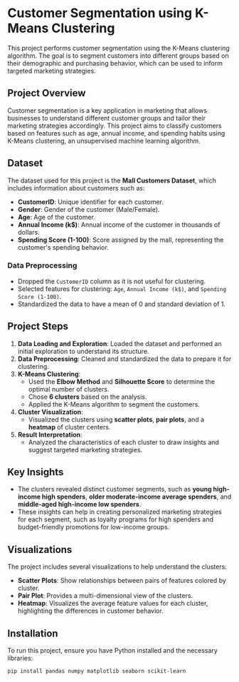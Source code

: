 # Customer Segmentation using K-Means Clustering

This project performs customer segmentation using the K-Means clustering algorithm. The goal is to segment customers into different groups based on their demographic and purchasing behavior, which can be used to inform targeted marketing strategies.

## Project Overview

Customer segmentation is a key application in marketing that allows businesses to understand different customer groups and tailor their marketing strategies accordingly. This project aims to classify customers based on features such as age, annual income, and spending habits using K-Means clustering, an unsupervised machine learning algorithm.

## Dataset

The dataset used for this project is the **Mall Customers Dataset**, which includes information about customers such as:
- **CustomerID**: Unique identifier for each customer.
- **Gender**: Gender of the customer (Male/Female).
- **Age**: Age of the customer.
- **Annual Income (k$)**: Annual income of the customer in thousands of dollars.
- **Spending Score (1-100)**: Score assigned by the mall, representing the customer's spending behavior.

### Data Preprocessing
- Dropped the `CustomerID` column as it is not useful for clustering.
- Selected features for clustering: `Age`, `Annual Income (k$)`, and `Spending Score (1-100)`.
- Standardized the data to have a mean of 0 and standard deviation of 1.

## Project Steps

1. **Data Loading and Exploration**: Loaded the dataset and performed an initial exploration to understand its structure.
2. **Data Preprocessing**: Cleaned and standardized the data to prepare it for clustering.
3. **K-Means Clustering**:
   - Used the **Elbow Method** and **Silhouette Score** to determine the optimal number of clusters.
   - Chose **6 clusters** based on the analysis.
   - Applied the K-Means algorithm to segment the customers.
4. **Cluster Visualization**:
   - Visualized the clusters using **scatter plots**, **pair plots**, and a **heatmap** of cluster centers.
5. **Result Interpretation**:
   - Analyzed the characteristics of each cluster to draw insights and suggest targeted marketing strategies.

## Key Insights

- The clusters revealed distinct customer segments, such as **young high-income high spenders**, **older moderate-income average spenders**, and **middle-aged high-income low spenders**.
- These insights can help in creating personalized marketing strategies for each segment, such as loyalty programs for high spenders and budget-friendly promotions for low-income groups.

## Visualizations

The project includes several visualizations to help understand the clusters:
- **Scatter Plots**: Show relationships between pairs of features colored by cluster.
- **Pair Plot**: Provides a multi-dimensional view of the clusters.
- **Heatmap**: Visualizes the average feature values for each cluster, highlighting the differences in customer behavior.

## Installation

To run this project, ensure you have Python installed and the necessary libraries:
```bash
pip install pandas numpy matplotlib seaborn scikit-learn
